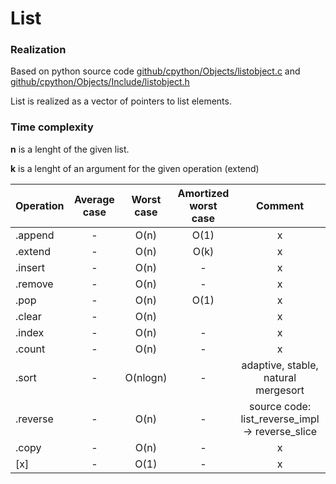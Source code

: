 
# List

### Realization

Based on python source code [github/cpython/Objects/listobject.c](https://github.com/python/cpython/blob/master/Objects/listobject.c)
and
[github/cpython/Objects/Include/listobject.h](https://github.com/python/cpython/blob/master/Include/listobject.h)

List is realized as a vector of pointers to list elements.

### Time complexity

**n** is a lenght of the given list.

**k** is a lenght of an argument for the given operation (extend)

| Operation  | Average case | Worst case | Amortized worst case | Comment |
| ---------- | :----------: | :--------: | :------------------: | :-:  |
| .append    | -            | O(n)       | O(1)                 | x    |
| .extend    | -            | O(n)       | O(k)                 | x    |
| .insert    | -            | O(n)       | -                    | x    |
| .remove    | -            | O(n)       | -                    | x    |
| .pop       | -            | O(n)       | O(1)                 | x    |
| .clear     | -            | O(n)       |                      | x    |
| .index     | -            | O(n)       | -                    | x    |
| .count     | -            | O(n)       | -                    | x    |
| .sort      | -            | O(nlogn)   | -                    | adaptive, stable, natural mergesort    |
| .reverse   | -            | O(n)       | -                    | source code: list_reverse_impl -> reverse_slice    |
| .copy      | -            | O(n)       | -                    | x    |
| [x]        | -            | O(1)       | -                    | x    |


